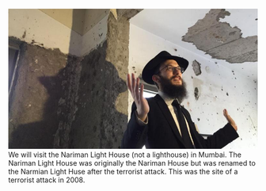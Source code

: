 ![day1](../day1.png)
We will visit the Nariman Light House (not a lighthouse) in Mumbai. The Nariman Light House was originally the Nariman House but was renamed to the Narmian Light Huse after the terrorist attack. This was the site of a terrorist attack in 2008.
